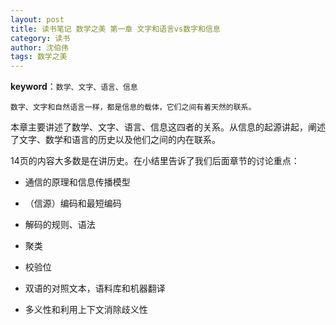 ```yaml
---
layout: post
title: 读书笔记 数学之美 第一章 文字和语言vs数字和信息
category: 读书
author: 沈伯伟
tags: 数学之美
---
```


**keyword**：`数学、文字、语言、信息`

```
数字、文字和自然语言一样，都是信息的载体，它们之间有着天然的联系。
```

本章主要讲述了数学、文字、语言、信息这四者的关系。从信息的起源讲起，阐述了文字、数学和语言的历史以及他们之间的内在联系。

14页的内容大多数是在讲历史。在小结里告诉了我们后面章节的讨论重点：

- 通信的原理和信息传播模型

- （信源）编码和最短编码

- 解码的规则、语法

- 聚类

- 校验位

- 双语的对照文本，语料库和机器翻译

- 多义性和利用上下文消除歧义性


